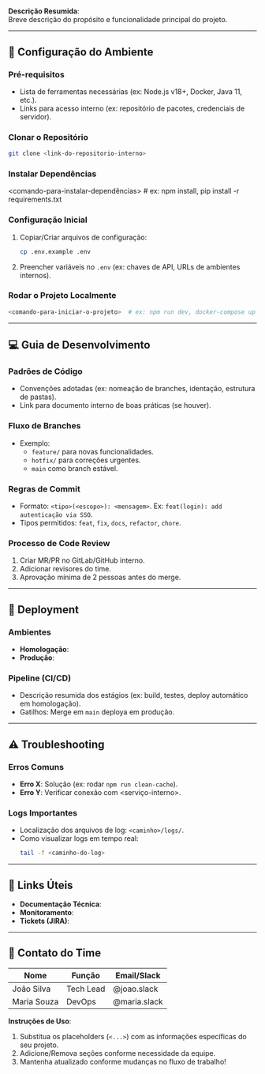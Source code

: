 # **<Nome do Projeto>**  

**Descrição Resumida**:  
Breve descrição do propósito e funcionalidade principal do projeto.  

---

## **🔧 Configuração do Ambiente**  

### **Pré-requisitos**  
- Lista de ferramentas necessárias (ex: Node.js v18+, Docker, Java 11, etc.).  
- Links para acesso interno (ex: repositório de pacotes, credenciais de servidor).  

### **Clonar o Repositório**  
```bash  
git clone <link-do-repositorio-interno>  
```

### **Instalar Dependências**  
  
<comando-para-instalar-dependências>  # ex: npm install, pip install -r requirements.txt  

### **Configuração Inicial**  
1. Copiar/Criar arquivos de configuração:  
   ```bash  
   cp .env.example .env  
   ```  
2. Preencher variáveis no `.env` (ex: chaves de API, URLs de ambientes internos).  

### **Rodar o Projeto Localmente**  
```bash  
<comando-para-iniciar-o-projeto>  # ex: npm run dev, docker-compose up  
```  

---

## **💻 Guia de Desenvolvimento**  

### **Padrões de Código**  
- Convenções adotadas (ex: nomeação de branches, identação, estrutura de pastas).  
- Link para documento interno de boas práticas (se houver).  

### **Fluxo de Branches**  
- Exemplo:  
  - `feature/` para novas funcionalidades.  
  - `hotfix/` para correções urgentes.  
  - `main` como branch estável.  

### **Regras de Commit**  
- Formato: `<tipo>(<escopo>): <mensagem>`. Ex: `feat(login): add autenticação via SSO`.  
- Tipos permitidos: `feat`, `fix`, `docs`, `refactor`, `chore`.  

### **Processo de Code Review**  
1. Criar MR/PR no GitLab/GitHub interno.  
2. Adicionar revisores do time.  
3. Aprovação mínima de 2 pessoas antes do merge.  

---

## **🚀 Deployment**  

### **Ambientes**  
- **Homologação**: <link-para-acesso>  
- **Produção**: <link-para-acesso>  

### **Pipeline (CI/CD)**  
- Descrição resumida dos estágios (ex: build, testes, deploy automático em homologação).  
- Gatilhos: Merge em `main` deploya em produção.  

---

## **⚠️ Troubleshooting**  

### **Erros Comuns**  
- **Erro X**: Solução (ex: rodar `npm run clean-cache`).  
- **Erro Y**: Verificar conexão com <serviço-interno>.  

### **Logs Importantes**  
- Localização dos arquivos de log: `<caminho>/logs/`.  
- Como visualizar logs em tempo real:  
  ```bash  
  tail -f <caminho-do-log>  
  ```  

---

## **🔗 Links Úteis**  
- **Documentação Técnica**: <link-confluence>  
- **Monitoramento**: <link-kibana-ou-similar>  
- **Tickets (JIRA)**: <link-do-board>  

---

## **👥 Contato do Time**  
| Nome       | Função               | Email/Slack        |  
|------------|----------------------|--------------------|  
| João Silva | Tech Lead            | @joao.slack        |  
| Maria Souza| DevOps               | @maria.slack       |  


**Instruções de Uso**:  
1. Substitua os placeholders (`<...>`) com as informações específicas do seu projeto.  
2. Adicione/Remova seções conforme necessidade da equipe.  
3. Mantenha atualizado conforme mudanças no fluxo de trabalho!
